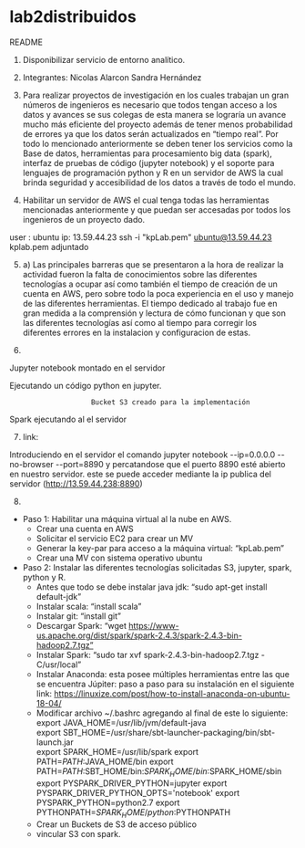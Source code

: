 # lab2distribuidos

README
1. Disponibilizar servicio de entorno analítico.
2. Integrantes:        Nicolas Alarcon 
                        Sandra Hernández
3.  Para realizar proyectos de investigación en los cuales trabajan un gran números de ingenieros es necesario que todos tengan acceso a los datos y avances se sus colegas de esta manera se lograría un avance mucho más eficiente del proyecto además de tener menos probabilidad de errores ya que los datos serán actualizados en “tiempo real”.  Por todo lo mencionado anteriormente se deben tener los servicios como la Base de datos, herramientas para procesamiento big data (spark), interfaz de pruebas de código (jupyter notebook) y el soporte para lenguajes de programación python y R en un servidor de AWS la cual brinda seguridad y accesibilidad de los datos a través de todo el mundo.


4. Habilitar un servidor de AWS el cual tenga todas las herramientas mencionadas anteriormente y que puedan ser accesadas por todos los ingenieros de un proyecto dado.


user : ubuntu
ip: 13.59.44.23
ssh -i "kpLab.pem" ubuntu@13.59.44.23
kplab.pem adjuntado




5.  a) Las principales barreras que se presentaron a la hora de realizar la actividad fueron la falta de conocimientos sobre las diferentes tecnologías a ocupar así como también el tiempo de creación de un cuenta en AWS, pero sobre todo la poca experiencia en el uso y manejo de las diferentes herramientas.
El tiempo dedicado al trabajo fue en gran medida a la comprensión y lectura de cómo funcionan y que son las diferentes tecnologías así como al tiempo para corregir los diferentes errores en la instalacion y configuracion de estas.




6. 


  

Jupyter notebook montado en el servidor


  

Ejecutando un  código python en jupyter.








  

                        Bucket S3 creado para la implementación


  

Spark ejecutando al el servidor


7. link: 


Introduciendo en el servidor el comando 
jupyter notebook --ip=0.0.0.0 --no-browser --port=8890
y percatandose que el puerto 8890 esté abierto en nuestro servidor. este se puede acceder mediante la ip publica del servidor (http://13.59.44.238:8890) 


8.
* Paso 1: Habilitar una máquina virtual al la nube en AWS.
   * Crear una cuenta en AWS
   * Solicitar el servicio EC2 para crear un MV
   * Generar la key-par para acceso a la máquina virtual: “kpLab.pem”
   * Crear una MV con sistema operativo ubuntu
* Paso 2: Instalar las diferentes tecnologías solicitadas S3, jupyter, spark, python y R.
   * Antes que todo se debe instalar java jdk: “sudo apt-get install default-jdk”
   * Instalar scala:                 “install scala”
   * Instalar git:                 “install git”
   * Descargar Spark:         “wget https://www-us.apache.org/dist/spark/spark-2.4.3/spark-2.4.3-bin-hadoop2.7.tgz”
   * Instalar Spark:         “sudo tar xvf spark-2.4.3-bin-hadoop2.7.tgz -C/usr/local”
   * Instalar Anaconda: esta posee múltiples herramientas entre las que se encuentra Júpiter: paso a paso para su instalación en el siguiente link: https://linuxize.com/post/how-to-install-anaconda-on-ubuntu-18-04/
   * Modificar archivo ~/.bashrc agregando al final de este lo siguiente:
export JAVA_HOME=/usr/lib/jvm/default-java  
export SBT_HOME=/usr/share/sbt-launcher-packaging/bin/sbt-launch.jar  
export SPARK_HOME=/usr/lib/spark
export PATH=$PATH:$JAVA_HOME/bin
export PATH=$PATH:$SBT_HOME/bin:$SPARK_HOME/bin:$SPARK_HOME/sbin
export PYSPARK_DRIVER_PYTHON=jupyter
export PYSPARK_DRIVER_PYTHON_OPTS='notebook'
export PYSPARK_PYTHON=python2.7
export PYTHONPATH=$SPARK_HOME/python:$PYTHONPATH
   * Crear un Buckets de S3 de acceso público
   * vincular S3 con spark.